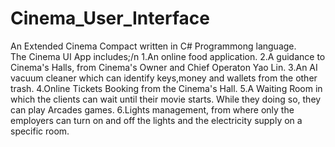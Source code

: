 # Cinema_User_Interface
An Extended Cinema Compact written in C# Programmong language.  
The Cinema UI App includes;/n
1.An online food application.
2.A guidance to Cinema's Halls, from Cinema's Owner and Chief Operaton Yao Lin.
3.An AI vacuum cleaner which can identify keys,money and wallets from the other trash.
4.Online Tickets Booking from the Cinema's Hall.
5.A Waiting Room in which the clients can wait until their movie starts. While they doing so, they can play Arcades games.
6.Lights management, from where only the employers can turn on and off the lights and the electricity supply on a specific room.

